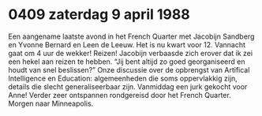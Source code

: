 # 0409 zaterdag 9 april 1988
Een aangename laatste avond in het French Quarter met Jacobijn Sandberg en Yvonne Bernard en Leen de Leeuw. Het is nu kwart voor 12. Vannacht gaat om 4 uur de wekker! Reizen! Jacobijn verbaasde zich erover dat ik zei een hekel aan reizen te hebben. “Jij bent altijd zo goed georganiseerd en houdt van snel beslissen?” Onze discussie over de opbrengst van Artifical Intelligence en Education: algemeenheden die soms oppervlakkig zijn, details die slecht generaliseerbaar zijn. Vanmiddag een jurk gekocht voor Anne! Verder zeer ontspannen rondgereisd door het French Quarter. Morgen naar Minneapolis.